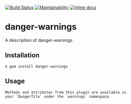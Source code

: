 [![Build Status](https://travis-ci.org/Kyaak/danger-warnings.svg?branch=master)](https://travis-ci.org/Kyaak/danger-warnings)
[![Maintainability](https://api.codeclimate.com/v1/badges/2e657e2a49ddf9696ece/maintainability)](https://codeclimate.com/github/Kyaak/danger-warnings/maintainability)
[![Inline docs](http://inch-ci.org/github/Kyaak/danger-warnings.svg?branch=master)](http://inch-ci.org/github/Kyaak/danger-warnings)

# danger-warnings

A description of danger-warnings.

## Installation

    $ gem install danger-warnings

## Usage

    Methods and attributes from this plugin are available in
    your `Dangerfile` under the `warnings` namespace.
